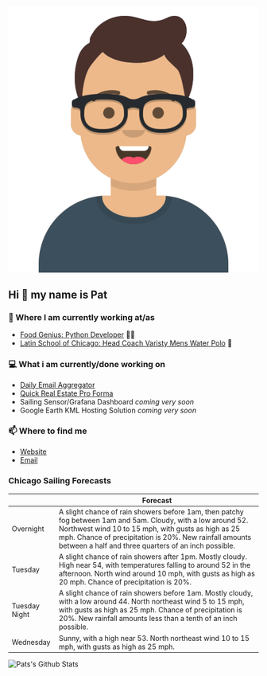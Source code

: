 [![Social banner for p-j-falconer](https://raw.githubusercontent.com/P-J-FALCONER/P-J-FALCONER/master/assets/avataaars.svg)](https://patfalconer.com/)
## Hi :wave: my name is Pat

### 💼 Where I am currently working at/as
- [Food Genius: Python Developer](https://getfoodgenius.com/) 🍔🐍
- [Latin School of Chicago: Head Coach Varisty Mens Water Polo](https://www.latinschool.org/) 🤽


### 💻 What i am currently/done working on
 - [Daily Email Aggregator](https://github.com/P-J-FALCONER/dott_daily_mail)
 - [Quick Real Estate Pro Forma](https://github.com/P-J-FALCONER/henry)
 - Sailing Sensor/Grafana Dashboard *coming very soon*
 - Google Earth KML Hosting Solution *coming very soon*

### 📫 Where to find me
 - [Website](https://patfalconer.com/)
 - [Email](mailto:patrick.j.falconer@gmail.com)


### Chicago Sailing Forecasts
|   | Forecast  |
|---|---|
| Overnight | A slight chance of rain showers before 1am, then patchy fog between 1am and 5am. Cloudy, with a low around 52. Northwest wind 10 to 15 mph, with gusts as high as 25 mph. Chance of precipitation is 20%. New rainfall amounts between a half and three quarters of an inch possible. |
| Tuesday | A slight chance of rain showers after 1pm. Mostly cloudy. High near 54, with temperatures falling to around 52 in the afternoon. North wind around 10 mph, with gusts as high as 20 mph. Chance of precipitation is 20%. |
| Tuesday Night | A slight chance of rain showers before 1am. Mostly cloudy, with a low around 44. North northeast wind 5 to 15 mph, with gusts as high as 25 mph. Chance of precipitation is 20%. New rainfall amounts less than a tenth of an inch possible. |
| Wednesday | Sunny, with a high near 53. North northeast wind 10 to 15 mph, with gusts as high as 25 mph. |

![Pats's Github Stats](https://github-readme-stats.vercel.app/api?username=p-j-falconer&show_icons=true&theme=radical)
